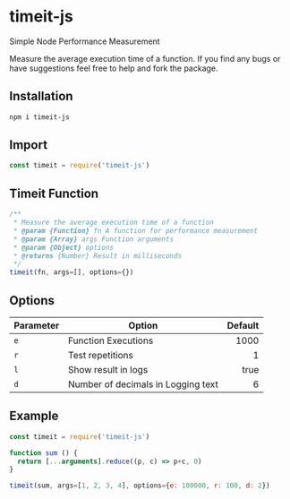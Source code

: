 # timeit-js
Simple Node Performance Measurement

Measure the average execution time of a function. If you find any bugs or have suggestions feel free to help and fork the package.

## Installation

```sh
npm i timeit-js
```

## Import

```js
const timeit = require('timeit-js')
```

## Timeit Function

```js
/**
 * Measure the average execution time of a function
 * @param {Function} fn A function for performance measurement
 * @param {Array} args Function arguments
 * @param {Object} options
 * @returns {Number} Result in milliseconds
 */
timeit(fn, args=[], options={})
```


## Options

| Parameter | Option | Default
|-----------|---------|--------:
`e` | Function Executions | 1000
`r` | Test repetitions | 1
`l` | Show result in logs | true
`d` | Number of decimals in Logging text | 6


## Example

```js
const timeit = require('timeit-js')

function sum () {
  return [...arguments].reduce((p, c) => p+c, 0)
}

timeit(sum, args=[1, 2, 3, 4], options={e: 100000, r: 100, d: 2})
```
